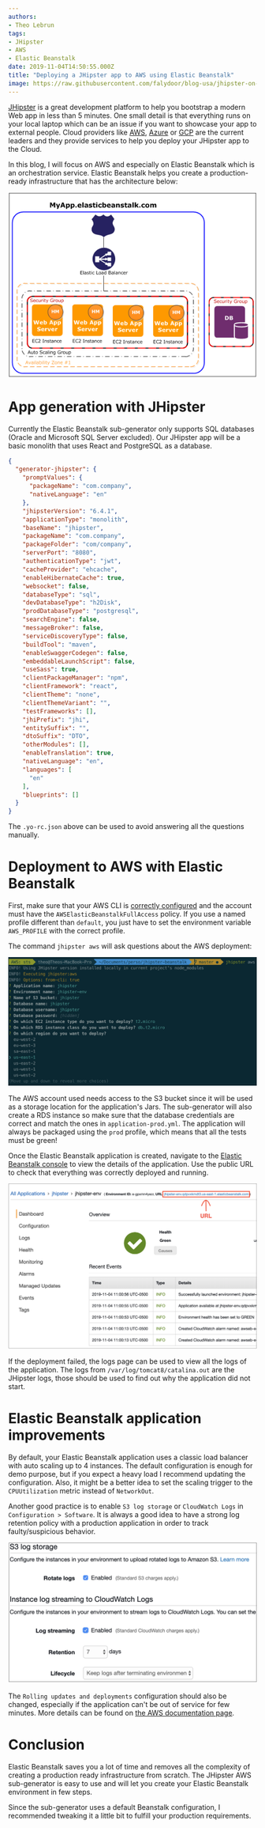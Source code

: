 ```yaml
---
authors:
- Theo Lebrun
tags:
- JHipster
- AWS
- Elastic Beanstalk
date: 2019-11-04T14:50:55.000Z
title: "Deploying a JHipster app to AWS using Elastic Beanstalk"
image: https://raw.githubusercontent.com/falydoor/blog-usa/jhipster-on-aws-with-beanstalk/images/2019/11/jhipster-beanstalk.png
---
```


[JHipster](https://www.jhipster.tech/) is a great development platform to help you bootstrap a modern Web app in less than 5 minutes. One small detail is that everything runs on your local laptop which can be an issue if you want to showcase your app to external people. Cloud providers like [AWS](https://aws.amazon.com/), [Azure](https://azure.microsoft.com) or [GCP](https://cloud.google.com/) are the current leaders and they provide services to help you deploy your JHipster app to the Cloud.

In this blog, I will focus on AWS and especially on Elastic Beanstalk which is an orchestration service. Elastic Beanstalk helps you create a production-ready infrastructure that has the architecture below:

![](https://raw.githubusercontent.com/falydoor/blog-usa/jhipster-on-aws-with-beanstalk/images/2019/11/diagram-eb.png)

# App generation with JHipster

Currently the Elastic Beanstalk sub-generator only supports SQL databases (Oracle and Microsoft SQL Server excluded). Our JHipster app will be a basic monolith that uses React and PostgreSQL as a database.

```json
{
  "generator-jhipster": {
    "promptValues": {
      "packageName": "com.company",
      "nativeLanguage": "en"
    },
    "jhipsterVersion": "6.4.1",
    "applicationType": "monolith",
    "baseName": "jhipster",
    "packageName": "com.company",
    "packageFolder": "com/company",
    "serverPort": "8080",
    "authenticationType": "jwt",
    "cacheProvider": "ehcache",
    "enableHibernateCache": true,
    "websocket": false,
    "databaseType": "sql",
    "devDatabaseType": "h2Disk",
    "prodDatabaseType": "postgresql",
    "searchEngine": false,
    "messageBroker": false,
    "serviceDiscoveryType": false,
    "buildTool": "maven",
    "enableSwaggerCodegen": false,
    "embeddableLaunchScript": false,
    "useSass": true,
    "clientPackageManager": "npm",
    "clientFramework": "react",
    "clientTheme": "none",
    "clientThemeVariant": "",
    "testFrameworks": [],
    "jhiPrefix": "jhi",
    "entitySuffix": "",
    "dtoSuffix": "DTO",
    "otherModules": [],
    "enableTranslation": true,
    "nativeLanguage": "en",
    "languages": [
      "en"
    ],
    "blueprints": []
  }
}
```

The `.yo-rc.json` above can be used to avoid answering all the questions manually.

# Deployment to AWS with Elastic Beanstalk

 First, make sure that your AWS CLI is [correctly configured](https://docs.aws.amazon.com/cli/latest/userguide/cli-chap-configure.html#cli-quick-configuration) and the account must have the `AWSElasticBeanstalkFullAccess` policy. If you use a named profile different than `default`, you just have to set the environment variable `AWS_PROFILE` with the correct profile.

 The command `jhipster aws` will ask questions about the AWS deployment:

 ![](https://raw.githubusercontent.com/falydoor/blog-usa/jhipster-on-aws-with-beanstalk/images/2019/11/jhipster-aws.png)

 The AWS account used needs access to the S3 bucket since it will be used as a storage location for the application's Jars. The sub-generator will also create a RDS instance so make sure that the database credentials are correct and match the ones in `application-prod.yml`. The application will always be packaged using the `prod` profile, which means that all the tests must be green!

 Once the Elastic Beanstalk application is created, navigate to the [Elastic Beanstalk console](https://console.aws.amazon.com/elasticbeanstalk/home) to view the details of the application. Use the public URL to check that everything was correctly deployed and running.

 ![](https://raw.githubusercontent.com/falydoor/blog-usa/jhipster-on-aws-with-beanstalk/images/2019/11/eb-url.png)

 If the deployment failed, the logs page can be used to view all the logs of the application. The logs from `/var/log/tomcat8/catalina.out` are the JHipster logs, those should be used to find out why the application did not start.

# Elastic Beanstalk application improvements

By default, your Elastic Beanstalk application uses a classic load balancer with auto scaling up to 4 instances. The default configuration is enough for demo purpose, but if you expect a heavy load I recommend updating the configuration. Also, it might be a better idea to set the scaling trigger to the `CPUUtilization` metric instead of `NetworkOut`.

Another good practice is to enable `S3 log storage` or `CloudWatch Logs` in `Configuration > Software`. It is always a good idea to have a strong log retention policy with a production application in order to track faulty/suspicious behavior.

 ![](https://raw.githubusercontent.com/falydoor/blog-usa/jhipster-on-aws-with-beanstalk/images/2019/11/eb-configuration.png) 

 The `Rolling updates and deployments` configuration should also be changed, especially if the application can't be out of service for few minutes. More details can be found on [the AWS documentation page](https://docs.aws.amazon.com/elasticbeanstalk/latest/dg/using-features.rolling-version-deploy.html?icmpid=docs_elasticbeanstalk_console).

 # Conclusion

Elastic Beanstalk saves you a lot of time and removes all the complexity of creating a production ready infrastructure from scratch. The JHipster AWS sub-generator is easy to use and will let you create your Elastic Beanstalk environment in few steps.

Since the sub-generator uses a default Beanstalk configuration, I recommended tweaking it a little bit to fulfill your production requirements.